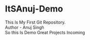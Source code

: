 # ItSAnuj-Demo
This Is My First Git Repository.
<br>
Author - Anuj Singh
<br>
So this Is Demo Great Projects Incoming 